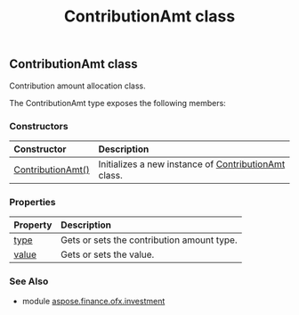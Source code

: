 ﻿---
title: ContributionAmt class
second_title: Aspose.Finance for Python via .NET API References
description: 
type: docs
weight: 130
url: /python-net/aspose.finance.ofx.investment/contributionamt/
is_root: false
---

## ContributionAmt class

Contribution amount allocation class.



The ContributionAmt type exposes the following members:

### Constructors
| Constructor | Description |
| :- | :- |
| [ContributionAmt()](/finance/python-net/aspose.finance.ofx.investment/contributionamt/__init__/#) | Initializes a new instance of [ContributionAmt](/finance/python-net/aspose.finance.ofx.investment/contributionamt) class. |


### Properties
| Property | Description |
| :- | :- |
| [type](/finance/python-net/aspose.finance.ofx.investment/contributionamt/type) | Gets or sets the contribution amount type. |
| [value](/finance/python-net/aspose.finance.ofx.investment/contributionamt/value) | Gets or sets the value. |


### See Also

* module [aspose.finance.ofx.investment](../)
